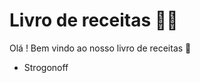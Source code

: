# Livro de receitas :man_cook:



Olá ! Bem vindo ao nosso livro de receitas :wave:

- Strogonoff

  

